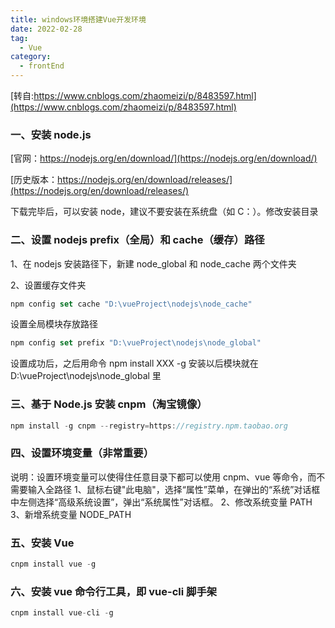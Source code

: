 ```yaml
---
title: windows环境搭建Vue开发环境
date: 2022-02-28
tag:
  - Vue
category:
  - frontEnd
---
```


<!-- more -->

[转自:https://www.cnblogs.com/zhaomeizi/p/8483597.html](https://www.cnblogs.com/zhaomeizi/p/8483597.html)

### 一、安装 node.js

[官网：https://nodejs.org/en/download/](https://nodejs.org/en/download/)

[历史版本：https://nodejs.org/en/download/releases/](https://nodejs.org/en/download/releases/)

下载完毕后，可以安装 node，建议不要安装在系统盘（如 C：）。修改安装目录

### 二、设置 nodejs prefix（全局）和 cache（缓存）路径

1、在 nodejs 安装路径下，新建 node_global 和 node_cache 两个文件夹

2、设置缓存文件夹

```js
npm config set cache "D:\vueProject\nodejs\node_cache"
```

设置全局模块存放路径

```js
npm config set prefix "D:\vueProject\nodejs\node_global"
```

设置成功后，之后用命令 npm install XXX -g 安装以后模块就在 D:\vueProject\nodejs\node_global 里

### 三、基于 Node.js 安装 cnpm（淘宝镜像）

```js
npm install -g cnpm --registry=https://registry.npm.taobao.org
```

### 四、设置环境变量（非常重要）

说明：设置环境变量可以使得住任意目录下都可以使用 cnpm、vue 等命令，而不需要输入全路径
1、鼠标右键"此电脑"，选择“属性”菜单，在弹出的“系统”对话框中左侧选择“高级系统设置”，弹出“系统属性”对话框。
2、修改系统变量 PATH
3、新增系统变量 NODE_PATH

### 五、安装 Vue

```js
cnpm install vue -g
```

### 六、安装 vue 命令行工具，即 vue-cli 脚手架

```js
cnpm install vue-cli -g
```
